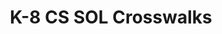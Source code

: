 ---
title: K-8 CS SOL Crosswalks
authors: Valerie Fawley
links:
    drive: https://drive.google.com/drive/u/0/folders/1cK7sfLRgGCQ7LwAydckjBbYwVa_IZj3Z
contents:
    - ./kindergarten.md
    - ./grade-1.md
---